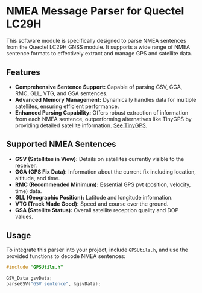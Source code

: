 # NMEA Message Parser for Quectel LC29H

This software module is specifically designed to parse NMEA sentences from the Quectel LC29H GNSS module. It supports a wide range of NMEA sentence formats to effectively extract and manage GPS and satellite data.

## Features

- **Comprehensive Sentence Support:** Capable of parsing GSV, GGA, RMC, GLL, VTG, and GSA sentences.
- **Advanced Memory Management:** Dynamically handles data for multiple satellites, ensuring efficient performance.
- **Enhanced Parsing Capability:** Offers robust extraction of information from each NMEA sentence, outperforming alternatives like TinyGPS by providing detailed satellite information. [See TinyGPS](https://github.com/mikalhart/TinyGPS).

## Supported NMEA Sentences

- **GSV (Satellites in View):** Details on satellites currently visible to the receiver.
- **GGA (GPS Fix Data):** Information about the current fix including location, altitude, and time.
- **RMC (Recommended Minimum):** Essential GPS pvt (position, velocity, time) data.
- **GLL (Geographic Position):** Latitude and longitude information.
- **VTG (Track Made Good):** Speed and course over the ground.
- **GSA (Satellite Status):** Overall satellite reception quality and DOP values.

## Usage

To integrate this parser into your project, include `GPSUtils.h`, and use the provided functions to decode NMEA sentences:

```c
#include "GPSUtils.h"

GSV_Data gsvData;
parseGSV("GSV sentence", &gsvData);
